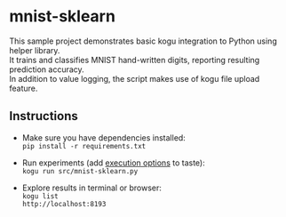# mnist-sklearn

This sample project demonstrates basic kogu integration to Python using helper library.  
It trains and classifies MNIST hand-written digits, reporting resulting prediction accuracy.  
In addition to value logging, the script makes use of kogu file upload feature.  

## Instructions

* Make sure you have dependencies installed:  
  `pip install -r requirements.txt`  

* Run experiments (add [execution options](https://kogu.io/docs/cli.html) to taste):  
  `kogu run src/mnist-sklearn.py`  

* Explore results in terminal or browser:  
  `kogu list`  
  `http://localhost:8193`  

